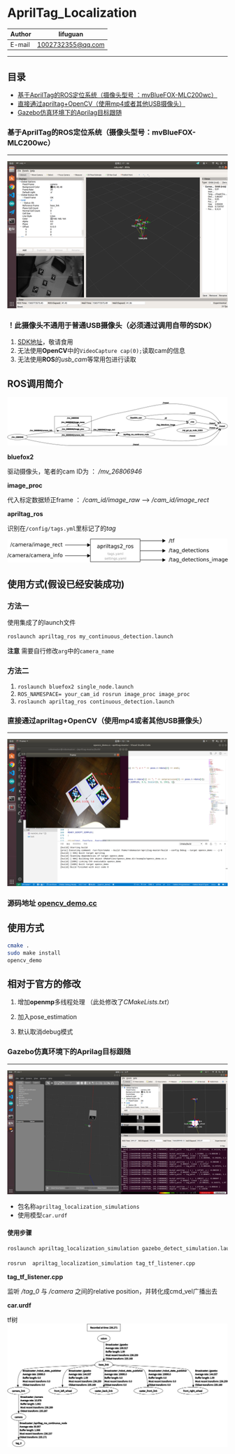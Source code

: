 AprilTag_Localization
====

|Author|lifuguan|
|---|---
|E-mail|1002732355@qq.com


***

##  目录
* [基于AprilTag的ROS定位系统（摄像头型号 ：mvBlueFOX-MLC200wc）](#基于AprilTag的ROS定位系统（摄像头型号：mvBlueFOX-MLC200wc）)
* [直接通过apriltag+OpenCV（使用mp4或者其他USB摄像头）](#直接通过apriltag+OpenCV（使用mp4或者其他USB摄像头）)
* [Gazebo仿真环境下的Aprilag目标跟随](#Gazebo仿真环境下的Aprilag目标跟随)

### 基于AprilTag的ROS定位系统（摄像头型号：mvBlueFOX-MLC200wc）
---
![](img/ros.png)


### ！此摄像头不通用于普通USB摄像头（必须通过调用自带的SDK）
1. [SDK地址](https://www.matrix-vision.com/software-drivers-en.html)，敬请食用
2. 无法使用**OpenCV**中的`VideoCapture cap(0);`读取cam的信息
3. 无法使用**ROS**的*usb_cam*等常用包进行读取

## ROS调用简介
![](img/rosgraph.png)

**bluefox2**

驱动摄像头，笔者的cam ID为 ： */mv_26806946*

**image_proc**

代入标定数据矫正frame ： */cam_id/image_raw*  -->  */cam_id/image_rect*

**apriltag_ros**

识别在`/config/tags.yml`里标记了的*tag*

![](img/io_diagram.png)

## 使用方式(假设已经安装成功)

### 方法一

使用集成了的launch文件

``` bash
roslaunch apriltag_ros my_continuous_detection.launch
```

**注意**
需要自行修改`arg`中的`camera_name`


### 方法二

1. `roslaunch bluefox2 single_node.launch`
2. `ROS_NAMESPACE= your_cam_id rosrun image_proc image_proc`
3. `roslaunch apriltag_ros continuous_detection.launch`


### 直接通过apriltag+OpenCV（使用mp4或者其他USB摄像头）
---
![](img/opencv.png)

### 源码地址 [opencv_demo.cc](/src/apritag/example/opencv_demo.cc)

## 使用方式

```bash
cmake . 
sudo make install
opencv_demo
```

## 相对于官方的修改

1. 增加**openmp**多线程处理 （此处修改了*CMakeLists.txt*）

2. 加入pose_estimation

3. 默认取消debug模式

### Gazebo仿真环境下的Aprilag目标跟随
---
![](img/tag_follower.png)

- 包名称`apriltag_localization_simulations`
- 使用模型`car.urdf`

#### 使用步骤

```bash
roslaunch apriltag_localization_simulation gazebo_detect_simulation.launch

rosrun  apriltag_localization_simulation tag_tf_listener.cpp
```

**tag_tf_listener.cpp**

监听 */tag_0* 与 */camera* 之间的relative position，并转化成cmd_vel广播出去

**car.urdf**

tf树
![](img/frames.png)
